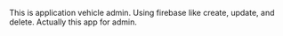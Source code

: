 This is application vehicle admin. Using firebase like create, update, and delete. Actually this app for admin.
